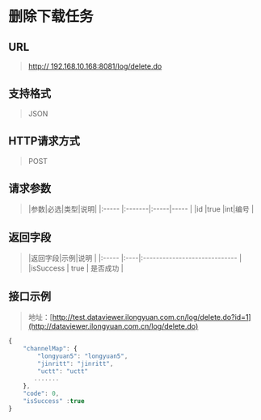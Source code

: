 # 删除下载任务

## URL
> [http:// 192.168.10.168:8081/log/delete.do](http://dataviewer.ilongyuan.com.cn/log/delete.do)

## 支持格式
> JSON

## HTTP请求方式
> POST

## 请求参数
> |参数|必选|类型|说明|
|:-----  |:-------|:-----|-----                               |
|id    |true    |int|编号             |   


## 返回字段
> |返回字段|示例|说明                              |
|:-----   |:----|:-----------------------------    |
|isSuccess  |  true  | 是否成功                 |

## 接口示例
> 地址：[http://test.dataviewer.ilongyuan.com.cn/log/delete.do?id=1](http://dataviewer.ilongyuan.com.cn/log/delete.do)
``` javascript
{
    "channelMap": {
        "longyuan5": "longyuan5",
        "jinritt": "jinritt",
        "uctt": "uctt"
       .......
    },
    "code": 0,
    "isSuccess" :true
}
```

